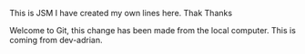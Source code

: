 
This is JSM
I have created my own lines here.
Thak Thanks





Welcome to Git, this change has been made from the local computer.
This is coming from dev-adrian.

